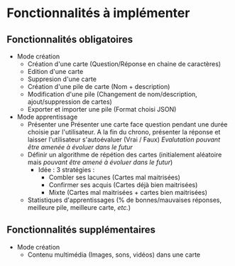 # Fonctionnalités à implémenter

## Fonctionnalités obligatoires

- Mode création 
  - Création d'une carte (Question/Réponse en chaine de caractères)
  - Edition d'une carte
  - Suppresion d'une carte
  - Création d'une pile de carte (Nom + description)
  - Modification d'une pile (Changement de nom/description, ajout/suppression de cartes)
  - Exporter et importer une pile (Format choisi JSON)
- Mode apprentissage
  - Présenter une Présenter une carte face question pendant une durée choisie par l'utilisateur. A la fin du chrono, présenter la réponse et laisser l'utilisateur s'autoévaluer (Vrai / Faux) *Evalutation pouvant être amenée à évoluer dans le futur*
  - Définir un algorithme de répétion des cartes (initialement aléatoire mais *pouvant être amené à évoluer dans le futur*)
    - Idée : 3 stratégies : 
      - Combler ses lacunes (Cartes mal maitrisées)
      - Confirmer ses acquis (Cartes déjà bien maitrisées)
      - Mixte (Cartes mal maitrisées + cartes bien maitrisées)
  - Statistiques d'apprentissages (% de bonnes/mauvaises réponses, meilleure pile, meilleure carte, *etc.*)

## Fonctionnalités supplémentaires

- Mode création 
  - Contenu multimédia (Images, sons, vidéos) dans une carte